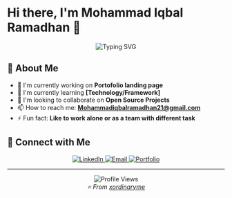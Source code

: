 # Hi there, I'm Mohammad Iqbal Ramadhan 👋

<div align="center">
  <img src="https://readme-typing-svg.herokuapp.com?font=Fira+Code&pause=1000&color=2F81F7&center=true&vCenter=true&width=435&lines=UI/UX+Designer;Web+Developer;Automation+Maniacs;Always+learning+new+things" alt="Typing SVG" />
</div>

## 🚀 About Me

- 🔭 I'm currently working on **Portofolio landing page**
- 🌱 I'm currently learning **[Technology/Framework]**
- 👯 I'm looking to collaborate on **Open Source Projects**
- 📫 How to reach me: **Mohammadiqbalramadhan21@gmail.com**
- ⚡ Fun fact: **Like to work alone or as a team with different task**

## 🤝 Connect with Me

<div align="center">
  <a href="https://linkedin.com/in/mohammad-iqbal-ramadhan">
    <img src="https://img.shields.io/badge/-LinkedIn-0077B5?style=for-the-badge&logo=linkedin&logoColor=white" alt="LinkedIn" />
  </a>
  <a href="mailto:Mohammadiqbalramadhan21@gmail.com">
    <img src="https://img.shields.io/badge/-Email-D14836?style=for-the-badge&logo=gmail&logoColor=white" alt="Email" />
  </a>
  <a href="https://xordinaryme.github.io">
    <img src="https://img.shields.io/badge/-Portfolio-000000?style=for-the-badge&logo=safari&logoColor=white" alt="Portfolio" />
  </a>
</div>

---

<div align="center">
  <img src="https://komarev.com/ghpvc/?username=xordinaryme&color=blueviolet&style=flat-square&label=Profile+Views" alt="Profile Views" />
</div>

<div align="center">
  <i>⭐️ From <a href="https://github.com/xordinaryme">xordinaryme</a></i>
</div>
